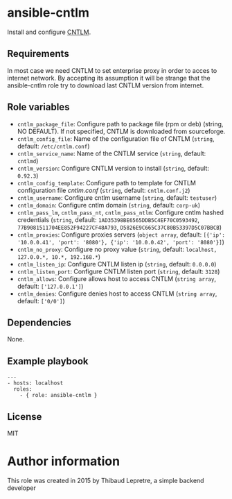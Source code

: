 # ansible-cntlm

Install and configure [CNTLM](http://cntlm.sourceforge.net/).

## Requirements

In most case we need CNTLM to set enterprise proxy in order to acces to internet network. By accepting its assumption it will be strange that the ansible-cntlm role try to download last CNTLM version from internet.

## Role variables

* `cntlm_package_file`: Configure path to package file (rpm or deb) (string, NO DEFAULT). If not specified, CNTLM is downloaded from sourceforge.
* `cntlm_config_file`: Name of the configuration file of CNTLM (`string`, default: `/etc/cntlm.conf`)
* `cntlm_service_name`: Name of the CNTLM service (`string`, default: `cntlmd`)
* `cntlm_version`: Configure CNTLM version to install (`string`, default: `0.92.3`)
* `cntlm_config_template`: Configure path to template for CNTLM configuration file *cntlm.conf* (`string`, default: `cntlm.conf.j2`)
* `cntlm_username`: Configure cntlm username (`string`, default: `testuser`)
* `cntlm_domain`: Configure cntlm domain (`string`, default: `corp-uk`)
* `cntlm_pass_lm`, `cntlm_pass_nt`, `cntlm_pass_ntlm`: Configure cntlm hashed credentials (`string`, default: `1AD35398BE6565DDB5C4EF70C0593492`, `77B9081511704EE852F94227CF48A793`,  `D5826E9C665C37C80B53397D5C07BBCB`) 
* `cntlm_proxies`: Configure proxies servers (`object array`, default: `[{'ip': '10.0.0.41', 'port': '8080'}, {'ip': '10.0.0.42', 'port': '8080'}]`)
* `cntlm_no_proxy`: Configure no proxy value (`string`, default: `localhost, 127.0.0.*, 10.*, 192.168.*`)
* `cntlm_listen_ip`: Configure CNTLM listen ip (`string`, default: `0.0.0.0`)
* `cntlm_listen_port`: Configure CNTLM listen port (`string`, default: `3128`)
* `cntlm_allows`: Configure allows host to access CNTLM (`string array`, default: `['127.0.0.1']`)
* `cntlm_denies`: Configure denies host to access CNTLM (`string array`, default: `['0/0']`)

## Dependencies

None.

## Example playbook

    ---
    - hosts: localhost
      roles:
        - { role: ansible-cntlm }

## License

MIT

# Author information

This role was created in 2015 by Thibaud Lepretre, a simple backend developer
